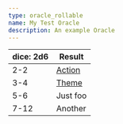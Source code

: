 ```yaml
---
type: oracle_rollable
name: My Test Oracle
description: An example Oracle
---
```


| dice: 2d6 | Result                                               |
| --------- | ---------------------------------------------------- |
| 2-2       | [Action](oracle_rollable:sundered_isles/core/action) |
| 3-4       | [Theme](oracle_rollable:sundered_isles/core/theme)   |
| 5-6       | Just foo                                             |
| 7-12      | Another                                              |
